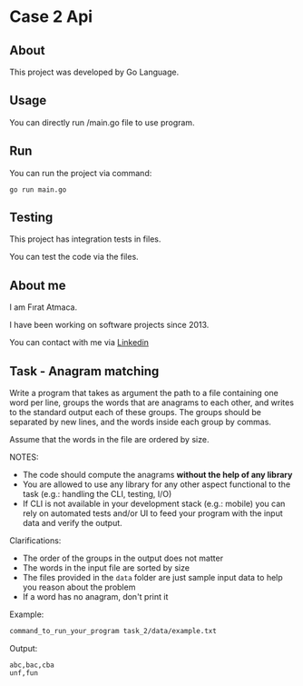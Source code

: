 # Case 2 Api

## About

This project was developed by Go Language.

## Usage

You can directly run /main.go file to use program.

## Run

You can run the project via command:

```Shell
go run main.go
```
## Testing

This project has integration tests in files.

You can test the code via the files.

## About me

I am Fırat Atmaca.

I have been working on software projects since 2013.

You can contact with me via [Linkedin](https://www.linkedin.com/in/firat-atmaca-469b2769/)

## Task - Anagram matching
Write a program that takes as argument the path to a file containing one word per line, groups the words that are anagrams to each other, and writes to the standard output each of these groups.
The groups should be separated by new lines, and the words inside each group by commas.

Assume that the words in the file are ordered by size.

NOTES:

* The code should compute the anagrams __without the help of any library__
* You are allowed to use any library for any other aspect functional to the task (e.g.: handling the CLI, testing, I/O)
* If CLI is not available in your development stack (e.g.: mobile) you can rely on automated tests and/or UI to feed your program with the input data and verify the output.

Clarifications:

* The order of the groups in the output does not matter
* The words in the input file are sorted by size
* The files provided in the `data` folder are just sample input data to help you reason about the problem
* If a word has no anagram, don't print it

Example:

```bash
command_to_run_your_program task_2/data/example.txt
```

Output:
```text
abc,bac,cba
unf,fun
```